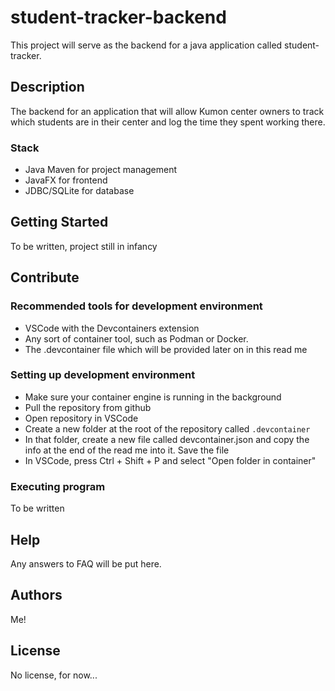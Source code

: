 # student-tracker-backend

This project will serve as the backend for a java application called student-tracker.

## Description

The backend for an application that will allow Kumon center owners to track which students are in their center and log the time they spent working there.

### Stack

* Java Maven for project management
* JavaFX for frontend
* JDBC/SQLite for database

## Getting Started

To be written, project still in infancy

## Contribute

### Recommended tools for development environment

* VSCode with the Devcontainers extension
* Any sort of container tool, such as Podman or Docker.
* The .devcontainer file which will be provided later on in this read me

### Setting up development environment

* Make sure your container engine is running in the background
* Pull the repository from github
* Open repository in VSCode
* Create a new folder at the root of the repository called `.devcontainer`
* In that folder, create a new file called devcontainer.json and copy the info at the end of the read me into it. Save the file
* In VSCode, press Ctrl + Shift + P and select "Open folder in container"

### Executing program

To be written

## Help

Any answers to FAQ will be put here.

## Authors

Me!

## License

No license, for now...
